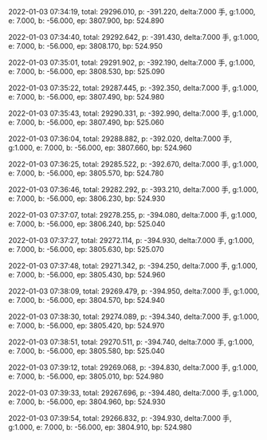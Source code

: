 2022-01-03 07:34:19, total: 29296.010, p: -391.220, delta:7.000 手, g:1.000, e: 7.000, b: -56.000, ep: 3807.900, bp: 524.890

2022-01-03 07:34:40, total: 29292.642, p: -391.430, delta:7.000 手, g:1.000, e: 7.000, b: -56.000, ep: 3808.170, bp: 524.950

2022-01-03 07:35:01, total: 29291.902, p: -392.190, delta:7.000 手, g:1.000, e: 7.000, b: -56.000, ep: 3808.530, bp: 525.090

2022-01-03 07:35:22, total: 29287.445, p: -392.350, delta:7.000 手, g:1.000, e: 7.000, b: -56.000, ep: 3807.490, bp: 524.980

2022-01-03 07:35:43, total: 29290.331, p: -392.990, delta:7.000 手, g:1.000, e: 7.000, b: -56.000, ep: 3807.490, bp: 525.060

2022-01-03 07:36:04, total: 29288.882, p: -392.020, delta:7.000 手, g:1.000, e: 7.000, b: -56.000, ep: 3807.660, bp: 524.960

2022-01-03 07:36:25, total: 29285.522, p: -392.670, delta:7.000 手, g:1.000, e: 7.000, b: -56.000, ep: 3805.570, bp: 524.780

2022-01-03 07:36:46, total: 29282.292, p: -393.210, delta:7.000 手, g:1.000, e: 7.000, b: -56.000, ep: 3806.230, bp: 524.930

2022-01-03 07:37:07, total: 29278.255, p: -394.080, delta:7.000 手, g:1.000, e: 7.000, b: -56.000, ep: 3806.240, bp: 525.040

2022-01-03 07:37:27, total: 29272.114, p: -394.930, delta:7.000 手, g:1.000, e: 7.000, b: -56.000, ep: 3805.630, bp: 525.070

2022-01-03 07:37:48, total: 29271.342, p: -394.250, delta:7.000 手, g:1.000, e: 7.000, b: -56.000, ep: 3805.430, bp: 524.960

2022-01-03 07:38:09, total: 29269.479, p: -394.950, delta:7.000 手, g:1.000, e: 7.000, b: -56.000, ep: 3804.570, bp: 524.940

2022-01-03 07:38:30, total: 29274.089, p: -394.340, delta:7.000 手, g:1.000, e: 7.000, b: -56.000, ep: 3805.420, bp: 524.970

2022-01-03 07:38:51, total: 29270.511, p: -394.740, delta:7.000 手, g:1.000, e: 7.000, b: -56.000, ep: 3805.580, bp: 525.040

2022-01-03 07:39:12, total: 29269.068, p: -394.830, delta:7.000 手, g:1.000, e: 7.000, b: -56.000, ep: 3805.010, bp: 524.980

2022-01-03 07:39:33, total: 29267.696, p: -394.480, delta:7.000 手, g:1.000, e: 7.000, b: -56.000, ep: 3804.960, bp: 524.930

2022-01-03 07:39:54, total: 29266.832, p: -394.930, delta:7.000 手, g:1.000, e: 7.000, b: -56.000, ep: 3804.910, bp: 524.980